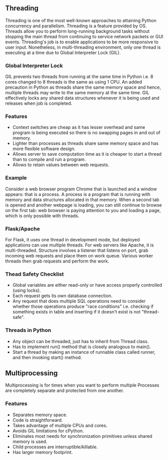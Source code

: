 ## Threading
Threading is one of the most well-known approaches to attaining Python concurrency and parallelism. Threading is a feature provided by OS. Threads allow you to perform long-running background tasks without stopping the main thread from continuing to service network packets or GUI events. Threading's job is to enable applications to be more responsive to user input. Nonetheless, in multi-threading environment, only one thread is executing at a time due to Global Interpreter Lock (GIL).

### Global Interpreter Lock
GIL prevents two threads from running at the same time in Python i.e. 8 cores changed to 8 threads is the same as using 1 CPU. An added precaution in Python as threads share the same memory space and hence, multiple threads may write to the same memory at the same time. GIL effectively locks any shared data structures whenever it is being used and releases when job is completed.   

### Features
- Context switches are cheap as it has lesser overhead and same program is being executed so there is no swapping pages in and out of memory.
- Lighter than processes as threads share same memory space and has more flexible software design.
- Allows server to save computation time as it is cheaper to start a thread than to compile and run a program.
- Allows to retain values between web requests. 

### Example
Consider a web browser program Chrome that is launched and a window appears: that is a process. A process is a program that is running with memory and data structures allocated in that memory. When a second tab is opened and another webpage is loading, you can still continue to browse on the first tab: web browser is paying attention to you and loading a page, which is only possible with threads. 

### Flask/Apache
For Flask, it uses one thread in development mode, but deployed applications can use multiple threads. For web servers like Apache, it is multi-threaded. Structure involves a listener that listens on port, grab incoming web requests and place them on work queue. Various worker threads then grab requests and perform the work.

### Thead Safety Checklist
- Global variables are either read-only or have access properly controlled (using locks).
- Each request gets its own database connection.
- Any request that does multiple SQL operations need to consider whether those operations produce "race conditions" i.e. checking if something exists in table and inserting if it doesn't exist is not "thread-safe". 

### Threads in Python
- Any object can be threaded, just has to inherit from Thread class.
- Has to implement run() method that is closely analogous to main().
- Start a thread by making an instance of runnable class called runner, and then invoking start() method.

## Multiprocessing
Multiprocessing is for times when you want to perform multiple 
Processes are completely separate and protected from one another.

### Features
- Separates memory space.
- Code is straightforward.
- Takes advantage of multiple CPUs and cores.
- Avoids GIL limitations for cPython.
- Eliminates most needs for synchronization primitives unless shared memory is used.
- Child processes are interruptible/killable.
- Has larger memory footprint.
